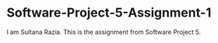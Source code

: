 # Software-Project-5-Assignment-1
I am Sultana Razia. This is the assignment from Software Project 5.
